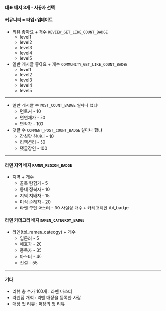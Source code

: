 #### 대표 배지 3개 - 사용자 선택

#### 커뮤니티 = 타입+업데이트
- 리뷰 좋아요 + 개수 `REVIEW_GET_LIKE_COUNT_BADGE` 
	- level1
	- level2
	- level3
	- level4
	- level5
- 일반 게시글 좋아요 + 개수 `COMMUNITY_GET_LIKE_COUNT_BADGE` 
	- level1
	- level2
	- level3
	- level4
	- level5
---
- 일반 게시글 수 `POST_COUNT_BADGE` 얼마나 했냐
	- 면토커 - 10
	- 면연재가 - 50
	- 면작가 - 100
- 댓글 수 `COMMENT_POST_COUNT_BADGE` 얼마나 했냐
	- 감칠맛 한마디 - 10
	- 리액션러 - 50
	- 댓글장인 - 100
---
#### 라멘 지역 배지 `RAMEN_REGION_BADGE`
- 지역 + 개수
	- 골목 탐험가 - 5
	- 동네 정복자 - 10
	- 지역 지배자 - 15
	- 미식 순례자 - 20
	- 라멘 구단 마스터 - 30
사실상 개수 + 카테고리만 tbl_badge
#### 라멘 카테고리 배지 `RAMEN_CATEGROY_BADGE`
- 라멘(tbl_ramen_cateogy) + 개수
	- 입문러 - 5
	- 애호가 - 20
	- 중독자 - 35
	- 마스터 - 40
	- 전설 - 55
---
#### 기타
- 리뷰 총 수가 100개 : 라멘 마스터
- 라멘집 개척 : 라멘 매장을 등록한 사람
- 매장 첫 리뷰 : 매장의 첫 리뷰
